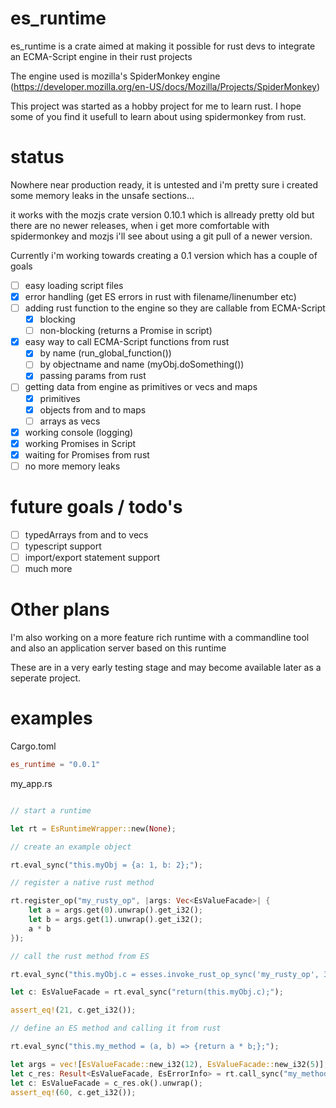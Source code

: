 # es_runtime

es_runtime is a crate aimed at making it possible for rust devs to integrate an ECMA-Script engine in their rust projects

The engine used is mozilla's SpiderMonkey engine (https://developer.mozilla.org/en-US/docs/Mozilla/Projects/SpiderMonkey)

This project was started as a hobby project for me to learn rust. I hope some of you find it usefull to learn about using spidermonkey from rust.

# status

Nowhere near production ready, it is untested and i'm pretty sure i created some memory leaks in the unsafe sections...

it works with the mozjs crate version 0.10.1 which is allready pretty old but there are no newer releases, when i get more comfortable with spidermonkey and mozjs i'll see about using a git pull of a newer version.

Currently i'm working towards creating a 0.1 version which has a couple of goals

* [ ] easy loading script files
* [x] error handling (get ES errors in rust with filename/linenumber etc)
* [ ] adding rust function to the engine so they are callable from ECMA-Script
  * [x] blocking
  * [ ] non-blocking (returns a Promise in script)
* [x] easy way to call ECMA-Script functions from rust
  * [x] by name (run_global_function())
  * [ ] by objectname and name (myObj.doSomething())
  * [x] passing params from rust
* [ ] getting data from engine as primitives or vecs and maps
  * [x] primitives
  * [x] objects from and to maps
  * [ ] arrays as vecs
* [x] working console (logging)
* [x] working Promises in Script
* [x] waiting for Promises from rust
* [ ] no more memory leaks

# future goals / todo's

* [ ] typedArrays from and to vecs
* [ ] typescript support
* [ ] import/export statement support
* [ ] much more

# Other plans

I'm also working on a more feature rich runtime with a commandline tool and also an application server based on this runtime

These are in a very early testing stage and may become available later as a seperate project.

# examples

Cargo.toml

```toml
es_runtime = "0.0.1"
```

my_app.rs

```rust

// start a runtime

let rt = EsRuntimeWrapper::new(None);

// create an example object

rt.eval_sync("this.myObj = {a: 1, b: 2};");

// register a native rust method

rt.register_op("my_rusty_op", |args: Vec<EsValueFacade>| {
    let a = args.get(0).unwrap().get_i32();
    let b = args.get(1).unwrap().get_i32();
    a * b
});

// call the rust method from ES

rt.eval_sync("this.myObj.c = esses.invoke_rust_op_sync('my_rusty_op', 3, 7);");

let c: EsValueFacade = rt.eval_sync("return(this.myObj.c);");

assert_eq!(21, c.get_i32());

// define an ES method and calling it from rust

rt.eval_sync("this.my_method = (a, b) => {return a * b;};");

let args = vec![EsValueFacade::new_i32(12), EsValueFacade::new_i32(5)];
let c_res: Result<EsValueFacade, EsErrorInfo> = rt.call_sync("my_method", args);
let c: EsValueFacade = c_res.ok().unwrap();
assert_eq!(60, c.get_i32());



```

